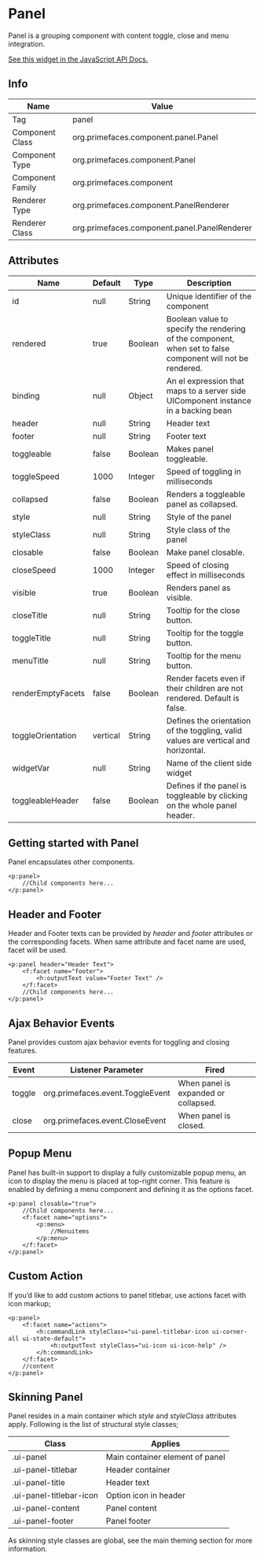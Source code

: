 # Panel

Panel is a grouping component with content toggle, close and menu integration.

[See this widget in the JavaScript API Docs.](../jsdocs/classes/src_primefaces.primefaces.widget.panel-1.html)

## Info

| Name | Value |
| --- | --- |
| Tag | panel
| Component Class | org.primefaces.component.panel.Panel
| Component Type | org.primefaces.component.Panel
| Component Family | org.primefaces.component |
| Renderer Type | org.primefaces.component.PanelRenderer
| Renderer Class | org.primefaces.component.panel.PanelRenderer

## Attributes

| Name | Default | Type | Description | 
| --- | --- | --- | --- |
id | null | String | Unique identifier of the component
rendered | true | Boolean | Boolean value to specify the rendering of the component, when set to false component will not be rendered.
binding | null | Object | An el expression that maps to a server side UIComponent instance in a backing bean
header | null | String | Header text
footer | null | String | Footer text
toggleable | false | Boolean | Makes panel toggleable.
toggleSpeed | 1000 | Integer | Speed of toggling in milliseconds
collapsed | false | Boolean | Renders a toggleable panel as collapsed.
style | null | String | Style of the panel
styleClass | null | String | Style class of the panel
closable | false | Boolean | Make panel closable.
closeSpeed | 1000 | Integer | Speed of closing effect in milliseconds
visible | true | Boolean | Renders panel as visible.
closeTitle | null | String | Tooltip for the close button.
toggleTitle | null | String | Tooltip for the toggle button.
menuTitle | null | String | Tooltip for the menu button.
renderEmptyFacets | false | Boolean | Render facets even if their children are not rendered. Default is false.
toggleOrientation | vertical | String | Defines the orientation of the toggling, valid values are vertical and horizontal.
widgetVar | null | String | Name of the client side widget
toggleableHeader | false | Boolean | Defines if the panel is toggleable by clicking on the whole panel header.

## Getting started with Panel
Panel encapsulates other components.

```xhtml
<p:panel>
    //Child components here...
</p:panel>
```
## Header and Footer
Header and Footer texts can be provided by _header_ and _footer_ attributes or the corresponding facets.
When same attribute and facet name are used, facet will be used.

```xhtml
<p:panel header="Header Text">
    <f:facet name="footer">
        <h:outputText value="Footer Text" />
    </f:facet>
    //Child components here...
</p:panel>
```
## Ajax Behavior Events
Panel provides custom ajax behavior events for toggling and closing features.

| Event | Listener Parameter | Fired |
| --- | --- | --- |
toggle | org.primefaces.event.ToggleEvent | When panel is expanded or collapsed.
close | org.primefaces.event.CloseEvent | When panel is closed.

## Popup Menu
Panel has built-in support to display a fully customizable popup menu, an icon to display the menu
is placed at top-right corner. This feature is enabled by defining a menu component and defining it
as the options facet.

```xhtml
<p:panel closable="true">
    //Child components here...
    <f:facet name="options">
        <p:menu>
            //Menuitems
        </p:menu>
    </f:facet>
</p:panel>
```
## Custom Action
If you’d like to add custom actions to panel titlebar, use actions facet with icon markup;

```xhtml
<p:panel>
    <f:facet name="actions">
        <h:commandLink styleClass="ui-panel-titlebar-icon ui-corner-all ui-state-default">
            <h:outputText styleClass="ui-icon ui-icon-help" />
        </h:commandLink>
    </f:facet>
    //content
</p:panel>
```
## Skinning Panel
Panel resides in a main container which _style_ and _styleClass_ attributes apply. Following is the list of
structural style classes;

| Class | Applies | 
| --- | --- | 
.ui-panel | Main container element of panel
.ui-panel-titlebar | Header container
.ui-panel-title | Header text
.ui-panel-titlebar-icon | Option icon in header
.ui-panel-content | Panel content
.ui-panel-footer | Panel footer

As skinning style classes are global, see the main theming section for more information.

